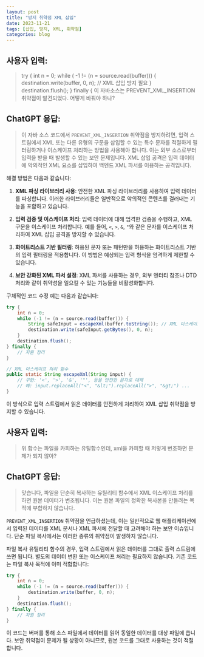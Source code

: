 ```yaml
---
layout: post
title: "방지 취약점 XML 삽입"
date: 2023-11-21
tags: [삽입, 방지, XML, 취약점]
categories: blog
---
```


## 사용자 입력:
> try {
	int n = 0;
	while ( -1 != (n = source.read(buffer))) {
		destination.write(buffer,  0, n); // XML 삽입 방지 필요
	}
	destination.flush();
} finally {
이 자바소스는 PREVENT_XML_INSERTION 취약점이 발견되었다. 어떻게 바꿔야 하나?

## ChatGPT 응답:
> 이 자바 소스 코드에서 `PREVENT_XML_INSERTION` 취약점을 방지하려면, 입력 스트림에서 XML 또는 다른 유형의 구문을 삽입할 수 있는 특수 문자를 적절하게 필터링하거나 이스케이프 처리하는 방법을 사용해야 합니다. 이는 외부 소스로부터 입력을 받을 때 발생할 수 있는 보안 문제입니다. XML 삽입 공격은 입력 데이터에 악의적인 XML 요소를 삽입하여 백엔드 XML 파서를 이용하는 공격입니다.

해결 방법은 다음과 같습니다:

1. **XML 파싱 라이브러리 사용**: 안전한 XML 파싱 라이브러리를 사용하여 입력 데이터를 파싱합니다. 이러한 라이브러리들은 일반적으로 악의적인 콘텐츠를 걸러내는 기능을 포함하고 있습니다.

2. **입력 검증 및 이스케이프 처리**: 입력 데이터에 대해 엄격한 검증을 수행하고, XML 구문을 이스케이프 처리합니다. 예를 들어, `<`, `>`, `&`, `"`와 같은 문자를 이스케이프 처리하여 XML 삽입 공격을 방지할 수 있습니다.

3. **화이트리스트 기반 필터링**: 허용된 문자 또는 패턴만을 허용하는 화이트리스트 기반의 입력 필터링을 적용합니다. 이 방법은 예상되는 입력 형식을 엄격하게 제한할 수 있습니다.

4. **보안 강화된 XML 파서 설정**: XML 파서를 사용하는 경우, 외부 엔터티 참조나 DTD 처리와 같이 취약성을 일으킬 수 있는 기능들을 비활성화합니다.

구체적인 코드 수정 예는 다음과 같습니다:

```java
try {
	int n = 0;
	while (-1 != (n = source.read(buffer))) {
		String safeInput = escapeXml(buffer.toString()); // XML 이스케이프 처리
		destination.write(safeInput.getBytes(), 0, n);
	}
	destination.flush();
} finally {
	// 자원 정리
}

// XML 이스케이프 처리 함수
public static String escapeXml(String input) {
	// 구현: '<', '>', '&', '"', 등을 안전한 문자로 대체
	// 예: input.replaceAll("<", "&lt;").replaceAll(">", "&gt;") ...
}
```

이 방식으로 입력 스트림에서 읽은 데이터를 안전하게 처리하여 XML 삽입 취약점을 방지할 수 있습니다.

## 사용자 입력:
> 위 함수는 파일을 카피하는 유틸함수인데, xml을 카피할 때 저렇게 변조하면 문제가 되지 않아?

## ChatGPT 응답:
> 맞습니다, 파일을 단순히 복사하는 유틸리티 함수에서 XML 이스케이프 처리를 하면 원본 데이터가 변조됩니다. 이는 원본 파일의 정확한 복사본을 만들려는 목적에 부합하지 않습니다. 

`PREVENT_XML_INSERTION` 취약점을 언급하셨는데, 이는 일반적으로 웹 애플리케이션에서 입력된 데이터를 XML 문서나 XML 파서에 전달할 때 고려해야 하는 보안 이슈입니다. 단순 파일 복사에서는 이러한 종류의 취약점이 발생하지 않습니다.

파일 복사 유틸리티 함수의 경우, 입력 스트림에서 읽은 데이터를 그대로 출력 스트림에 쓰면 됩니다. 별도의 데이터 변환 또는 이스케이프 처리는 필요하지 않습니다. 기존 코드는 파일 복사 목적에 이미 적합합니다:

```java
try {
    int n = 0;
    while (-1 != (n = source.read(buffer))) {
        destination.write(buffer, 0, n);
    }
    destination.flush();
} finally {
    // 자원 정리
}
```

이 코드는 버퍼를 통해 소스 파일에서 데이터를 읽어 동일한 데이터를 대상 파일에 씁니다. 보안 취약점이 문제가 될 상황이 아니므로, 원본 코드를 그대로 사용하는 것이 적절합니다.

